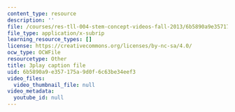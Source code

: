 ```yaml
---
content_type: resource
description: ''
file: /courses/res-tll-004-stem-concept-videos-fall-2013/6b5890a9e357175a9d0f6c63be34eef3_XR_0k8JIawY.srt
file_type: application/x-subrip
learning_resource_types: []
license: https://creativecommons.org/licenses/by-nc-sa/4.0/
ocw_type: OCWFile
resourcetype: Other
title: 3play caption file
uid: 6b5890a9-e357-175a-9d0f-6c63be34eef3
video_files:
  video_thumbnail_file: null
video_metadata:
  youtube_id: null
---
```

